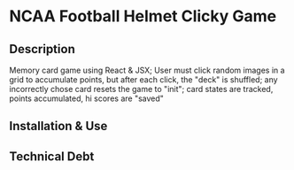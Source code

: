 # NCAA Football Helmet Clicky Game

## Description
Memory card game using React & JSX; User must click random images in a grid to accumulate points, but after each click, the "deck" is shuffled; any incorrectly chose card resets the game to "init"; card states are tracked, points accumulated, hi scores are "saved"

## Installation & Use

## Technical Debt